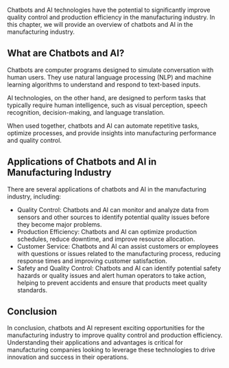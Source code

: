 
Chatbots and AI technologies have the potential to significantly improve quality control and production efficiency in the manufacturing industry. In this chapter, we will provide an overview of chatbots and AI in the manufacturing industry.

What are Chatbots and AI?
-------------------------

Chatbots are computer programs designed to simulate conversation with human users. They use natural language processing (NLP) and machine learning algorithms to understand and respond to text-based inputs.

AI technologies, on the other hand, are designed to perform tasks that typically require human intelligence, such as visual perception, speech recognition, decision-making, and language translation.

When used together, chatbots and AI can automate repetitive tasks, optimize processes, and provide insights into manufacturing performance and quality control.

Applications of Chatbots and AI in Manufacturing Industry
---------------------------------------------------------

There are several applications of chatbots and AI in the manufacturing industry, including:

* Quality Control: Chatbots and AI can monitor and analyze data from sensors and other sources to identify potential quality issues before they become major problems.
* Production Efficiency: Chatbots and AI can optimize production schedules, reduce downtime, and improve resource allocation.
* Customer Service: Chatbots and AI can assist customers or employees with questions or issues related to the manufacturing process, reducing response times and improving customer satisfaction.
* Safety and Quality Control: Chatbots and AI can identify potential safety hazards or quality issues and alert human operators to take action, helping to prevent accidents and ensure that products meet quality standards.

Conclusion
----------

In conclusion, chatbots and AI represent exciting opportunities for the manufacturing industry to improve quality control and production efficiency. Understanding their applications and advantages is critical for manufacturing companies looking to leverage these technologies to drive innovation and success in their operations.
